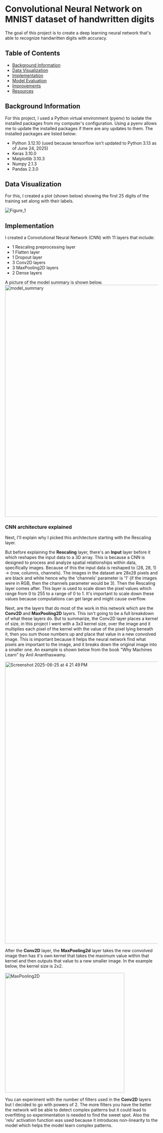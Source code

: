 # Convolutional Neural Network on MNIST dataset of handwritten digits

The goal of this project is to create a deep learning neural network that's able to recognize handwritten digits with accuracy. 

## Table of Contents

* [Background Information](#background-information)
* [Data Visualization](#data-visualization)
* [Implementation](#implementation)
* [Model Evaluation](#model-evaluation)
* [Improvements](#improvements)
* [Resources](#resources)

## Background Information

For this project, I used a Python virtual environment (pyenv) to isolate the installed packages from my computer's configuration. Using a pyenv allows me to update the installed packages if there are any updates to them. The installed packages are listed below:

- Python 3.12.10 (used because tensorflow isn't updated to Python 3.13 as of June 24, 2025)
- Keras 3.10.0
- Matplotlib 3.10.3
- Numpy 2.1.3
- Pandas 2.3.0

## Data Visualization

For this, I created a plot (shown below) showing the first 25 digits of the training set along with their labels.

![Figure_1](https://github.com/user-attachments/assets/8183c1d8-948e-4fb3-9e23-6cfd32cd86d2)

## Implementation

I created a Convolutional Neural Network (CNN) with 11 layers that include:

- 1 Rescaling preprocessing layer
- 1 Flatten layer
- 1 Dropout layer
- 3 Conv2D layers
- 3 MaxPooling2D layers
- 2 Dense layers

A picture of the model summary is shown below.
<img width="762" alt="model_summary" src="https://github.com/user-attachments/assets/a5cd42a5-3398-47bd-a1f2-01f3f56339c3" />


### CNN architecture explained

Next, I'll explain why I picked this architecture starting with the Rescaling layer. 

But before explaining the **Rescaling** layer, there's an **Input** layer before it which reshapes the input data to a 3D array. This is because a CNN is designed to process and analyze spatial relationships within data, specifically images. Because of this the input data is reshaped to (28, 28, 1) -> (row, columns, channels). The images in the dataset are 28x28 pixels and are black and white hence why the 'channels' parameter is '1' (if the images were in RGB, then the channels parameter would be 3). Then the Rescaling layer comes after. This layer is used to scale down the pixel values which range from 0 to 255 to a range of 0 to 1. It's important to scale down these values because computations can get large and might cause overflow.

Next, are the layers that do most of the work in this network which are the **Conv2D** and **MaxPooling2D** layers. This isn't going to be a full breakdown of what these layers do. But to summarize, the Conv2D layer places a kernel of size, in this project I went with a 3x3 kernel size, over the image and it multiplies each pixel of the kernel with the value of the pixel lying beneath it, then you sum those numbers up and place that value in a new convolved image. This is important because it helps the neural network find what pixels are important to the image, and it breaks down the original image into a smaller one. An example is shown below from the book "Why Machines Learn" by Anil Ananthaswamy. 

<img width="926" alt="Screenshot 2025-06-25 at 4 21 49 PM" src="https://github.com/user-attachments/assets/00a4d4f7-b1f9-469a-bd2f-35b9a80912b1" />

After the **Conv2D** layer, the **MaxPooling2d** layer takes the new convolved image then has it's own kernel that takes the maximum value within that kernel and then outputs that value to a new smaller image. In the example below, the kernel size is 2x2.

<img width="393" alt="MaxPooling2D" src="https://github.com/user-attachments/assets/9ea7be2a-74e1-4c9a-bad3-5803f3ddbc28" />

You can experiment with the number of filters used in the **Conv2D** layers but I decided to go with powers of 2. The more filters you have the better the network will be able to detect complex patterns but it could lead to overfitting so experimentation is needed to find the sweet spot. Also the 'relu' activation function was used because it introduces non-linearity to the model which helps the model learn complex patterns. 








